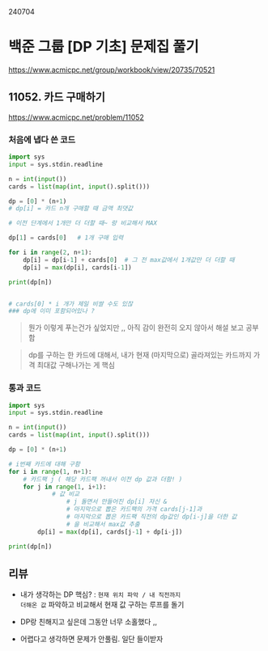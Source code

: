 240704

# 백준 그룹 [DP 기초] 문제집 풀기
https://www.acmicpc.net/group/workbook/view/20735/70521

## 11052. 카드 구매하기
https://www.acmicpc.net/problem/11052

### 처음에 냅다 쓴 코드
```python
import sys
input = sys.stdin.readline

n = int(input())
cards = list(map(int, input().split()))

dp = [0] * (n+1)
# dp[i] = 카드 n개 구매할 때 금액 최댓값

# 이전 단계에서 1개만 더 더할 때~ 랑 비교해서 MAX

dp[1] = cards[0]   # 1개 구매 입력

for i in range(2, n+1):
    dp[i] = dp[i-1] + cards[0]  # 그 전 max값에서 1개값만 더 더할 때
    dp[i] = max(dp[i], cards[i-1])

print(dp[n])


# cards[0] * i 개가 제일 비쌀 수도 있잖
### dp에 이미 포함되어있나 ?

```

> 뭔가 이렇게 푸는건가 싶었지만 ,, 아직 감이 완전히 오지 않아서 해설 보고 공부함

> dp를 구하는 한 카드에 대해서, 내가 현재 (마지막으로) 골라져있는 카드까지 가격 최대값 구해나가는 게 핵심

### 통과 코드
```python
import sys
input = sys.stdin.readline

n = int(input())
cards = list(map(int, input().split()))

dp = [0] * (n+1)

# i번째 카드에 대해 구함
for i in range(1, n+1):
    # 카드팩 j ( 해당 카드팩 꺼내서 이전 dp 값과 더함! )
    for j in range(1, i+1):
            # 값 비교
                # j 돌면서 만들어진 dp[i] 자신 &
                # 마지막으로 뽑은 카드팩의 가격 cards[j-1]과
                # 마지막으로 뽑은 카드팩 직전의 dp값인 dp[i-j]을 더한 값
                # 을 비교해서 max값 추출
        dp[i] = max(dp[i], cards[j-1] + dp[i-j])

print(dp[n])
```

## 리뷰

- 내가 생각하는 DP 핵심? : <code>현재 위치 파악 / 내 직전까지 더해온 값</code> 파악하고 비교해서 현재 값 구하는 루프를 돌기

- DP랑 친해지고 싶은데 그동안 너무 소홀했다 ,,

- 어렵다고 생각하면 문제가 안풀림. 일단 들이받자